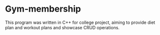 # Gym-membership
This program was written in C++ for college project, aiming to provide diet plan and workout plans and showcase CRUD operations.
